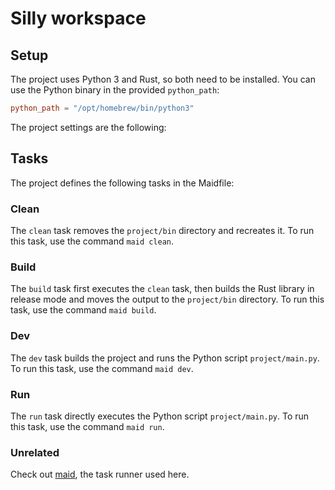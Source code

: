 # Silly workspace

## Setup

The project uses Python 3 and Rust, so both need to be installed. You can use the Python binary in the provided `python_path`:

```toml
python_path = "/opt/homebrew/bin/python3"
```

The project settings are the following:

## Tasks

The project defines the following tasks in the Maidfile:

### Clean

The `clean` task removes the `project/bin` directory and recreates it.
To run this task, use the command `maid clean`.

### Build

The `build` task first executes the `clean` task, then builds the Rust
library in release mode and moves the output to the `project/bin` directory.
To run this task, use the command `maid build`.

### Dev

The `dev` task builds the project and runs the Python script `project/main.py`.
To run this task, use the command `maid dev`.

### Run

The `run` task directly executes the Python script `project/main.py`.
To run this task, use the command `maid run`.

### Unrelated

Check out [maid](https://github.com/exact-labs/maid), the task runner used here.
